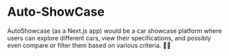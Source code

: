 # Auto-ShowCase
AutoShowcase (as a Next.js app) would be a car showcase platform where users can explore different cars, view their specifications, and possibly even compare or filter them based on various criteria. 🚗💨
